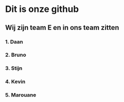 # Dit is onze github
## Wij zijn team E en in ons team zitten
### 1. Daan
### 2. Bruno
### 3. Stijn
### 4. Kevin
### 5. Marouane



